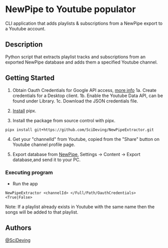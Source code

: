 # NewPipe to Youtube populator

CLI application that adds playlists & subscriptions from a NewPipe export to a Youtube account.

## Description

Python script that extracts playlist tracks and subscriptions from an exported NewPipe database and adds
them a specified Youtube channel.

## Getting Started

1. Obtain Oauth Credentials for Google API access, [more info](https://developers.google.com/youtube/registering_an_application)
   1a. Create credentials for a Desktop client.
   1b. Enable the Youtube Data API, can be found under Library.
   1c. Download the JSON credentials file.

2. [Install](https://pipx.pypa.io/stable/installation/) pipx.

3. Install the package from source control with pipx.

```
pipx install git+https://github.com/SciDeving/NewPipeExtractor.git
```

4. Get your "channelId" from Youtube, copied from the "Share" button on Youtube channel profile page.

5. Export database from [NewPipe](https://github.com/TeamNewPipe/NewPipe), Settings -> Content -> Export database,and send it to your PC.

### Executing program

- Run the app

```
NewPipeExtractor <channelId> </Full/Path/OauthCredentials> <True|False>
```

Note: If a playlist already exists in Youtube with the same name then the songs will be added to that playlist.

## Authors

[@SciDeving](https://github.com/SciDeving)

```

```
